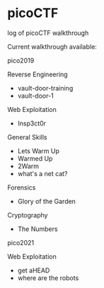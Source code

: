 # picoCTF
log of picoCTF walkthrough

Current walkthrough available:

pico2019

Reverse Engineering
- vault-door-training
- vault-door-1

Web Exploitation
- Insp3ct0r

General Skills
- Lets Warm Up
- Warmed Up
- 2Warm
- what's a net cat?

Forensics
- Glory of the Garden

Cryptography
- The Numbers

pico2021

Web Exploitation
- get aHEAD
- where are the robots
